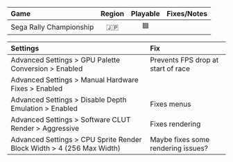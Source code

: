 Game|Region|Playable|Fixes/Notes
:---|:----:|:------:|:----------
Sega Rally Championship|🇯🇵|🟦|

Settings|Fix
:-------|:--
Advanced Settings > GPU Palette Conversion > Enabled|Prevents FPS drop at start of race
Advanced Settings > Manual Hardware Fixes > Enabled|
Advanced Settings > Disable Depth Emulation > Enabled|Fixes menus
Advanced Settings > Software CLUT Render > Aggressive |Fixes rendering
Advanced Settings > CPU Sprite Render Block Width > 4 (256 Max Width)|Maybe fixes some rendering issues?
